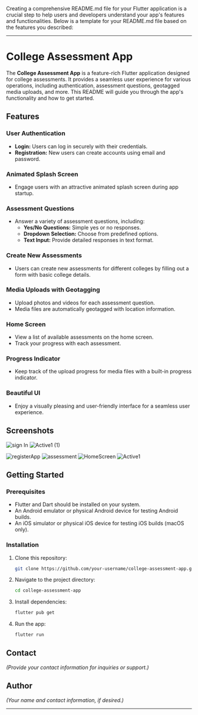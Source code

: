 Creating a comprehensive README.md file for your Flutter application is a crucial step to help users and developers understand your app's features and functionalities. Below is a template for your README.md file based on the features you described:

---

# College Assessment App

The **College Assessment App** is a feature-rich Flutter application designed for college assessments. It provides a seamless user experience for various operations, including authentication, assessment questions, geotagged media uploads, and more. This README will guide you through the app's functionality and how to get started.

## Features

### User Authentication
- **Login:** Users can log in securely with their credentials.
- **Registration:** New users can create accounts using email and password.

### Animated Splash Screen
- Engage users with an attractive animated splash screen during app startup.

### Assessment Questions
- Answer a variety of assessment questions, including:
  - **Yes/No Questions:** Simple yes or no responses.
  - **Dropdown Selection:** Choose from predefined options.
  - **Text Input:** Provide detailed responses in text format.

### Create New Assessments
- Users can create new assessments for different colleges by filling out a form with basic college details.

### Media Uploads with Geotagging
- Upload photos and videos for each assessment question.
- Media files are automatically geotagged with location information.
  
### Home Screen
- View a list of available assessments on the home screen.
- Track your progress with each assessment.

### Progress Indicator
- Keep track of the upload progress for media files with a built-in progress indicator.

### Beautiful UI
- Enjoy a visually pleasing and user-friendly interface for a seamless user experience.

## Screenshots

![sign In](https://github.com/ady09/college_assessment_app/assets/64699751/12c4b2a8-f765-4562-9d20-fda591623490)
![Active1 (1)](https://github.com/ady09/college_assessment_app/assets/64699751/fd4a1620-dd4b-44a5-a8b1-b66346f571d2)

![registerApp](https://github.com/ady09/college_assessment_app/assets/64699751/b4c833cf-fd89-47a6-89fb-e006af82355e)
![assessment](https://github.com/ady09/college_assessment_app/assets/64699751/8995201a-8efe-44e8-a741-baf5f8e8b093)
![HomeScreen](https://github.com/ady09/college_assessment_app/assets/64699751/d62244b2-a275-4948-be9b-46d9cc5dfe98)
![Active1](https://github.com/ady09/college_assessment_app/assets/64699751/5a9320ec-9472-47c1-8a2d-360d6f159ed2)


## Getting Started


### Prerequisites

- Flutter and Dart should be installed on your system.
- An Android emulator or physical Android device for testing Android builds.
- An iOS simulator or physical iOS device for testing iOS builds (macOS only).

### Installation

1. Clone this repository:

   ```bash
   git clone https://github.com/your-username/college-assessment-app.git
   ```

2. Navigate to the project directory:

   ```bash
   cd college-assessment-app
   ```

3. Install dependencies:

   ```bash
   flutter pub get
   ```

4. Run the app:

   ```bash
   flutter run
   ```


## Contact

*(Provide your contact information for inquiries or support.)*

## Author

*(Your name and contact information, if desired.)*

---

